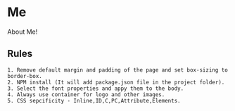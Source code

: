 # Me
About Me!

## Rules
    1. Remove default margin and padding of the page and set box-sizing to border-box.             
    2. NPM install (It will add package.json file in the project folder).
    3. Select the font properties and appy them to the body.
    4. Always use container for logo and other images.
    5. CSS sepcificity - Inline,ID,C,PC,Attribute,Elements.
